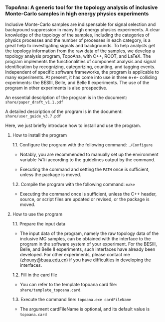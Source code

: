 ### TopoAna: A generic tool for the topology analysis of inclusive Monte-Carlo samples in high energy physics experiments

Inclusive Monte-Carlo samples are indispensable for signal selection and background suppression in many high energy physics experiments. A clear knowledge of the topology of the samples, including the categories of physics processes and the number of processes in each category, is a great help to investigating signals and backgrounds. To help analysts get the topology information from the raw data of the samples, we develop a topology analysis program, TopoAna, with C++, ROOT, and LaTeX. The program implements the functionalities of component analysis and signal identification by recognizing, categorizing, counting, and tagging events. Independent of specific software frameworks, the program is applicable to many experiments. At present, it has come into use in three e+e- colliding experiments: the BESIII, Belle, and Belle II experiments. The use of the program in other experiments is also prospective.

An essential description of the program is in the document: ``share/paper_draft_v1.1.pdf``

A detailed description of the program is in the document: ``share/user_guide_v3.7.pdf``

Here, we just briefly introduce how to install and use the program.

1. How to install the program

   1.1. Configure the program with the following command: ``./Configure``

     - Notably, you are recommended to manually set up the environment variable ``PATH`` according to the guidelines output by the command.

     - Executing the command and setting the ``PATH`` once is sufficient, unless the package is moved.

   1.2. Compile the program with the following command: ``make``

     - Executing the command once is sufficient, unless the C++ header, source, or script files are updated or revised, or the package is moved.

2. How to use the program

   1.1. Prepare the input data

     - The input data of the program, namely the raw topology data of the inclusive MC samples, can be obtained with the interface to the program in the software system of your experiment. For the BESIII, Belle, and Belle II experiments, such interfaces have already been developed. For other experiments, please contact me (zhouxy@buaa.edu.cn) if you have difficulties in developing the interfaces.  

   1.2. Fill in the card file

     - You can refer to the template topoana card file: ``share/template_topoana.card``.

   1.3. Execute the command line: ``topoana.exe cardFileName``

     - The argument cardFileName is optional, and its default value is ``topoana.card``
